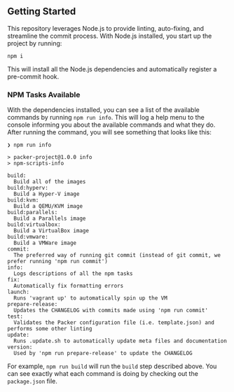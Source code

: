 ## Getting Started

This repository leverages Node.js to provide linting, auto-fixing, and streamline the commit process. With Node.js installed, you start up the project by running:

```
npm i
```

This will install all the Node.js dependencies and automatically register a pre-commit hook.

### NPM Tasks Available

With the dependencies installed, you can see a list of the available commands by running `npm run info`. This will log a help menu to the console informing you about the available commands and what they do. After running the command, you will see something that looks like this:

```
❯ npm run info

> packer-project@1.0.0 info
> npm-scripts-info

build:
  Build all of the images
build:hyperv:
  Build a Hyper-V image
build:kvm:
  Build a QEMU/KVM image
build:parallels:
  Build a Parallels image
build:virtualbox:
  Build a VirtualBox image
build:vmware:
  Build a VMWare image
commit:
  The preferred way of running git commit (instead of git commit, we prefer running 'npm run commit')
info:
  Logs descriptions of all the npm tasks
fix:
  Automatically fix formatting errors
launch:
  Runs 'vagrant up' to automatically spin up the VM
prepare-release:
  Updates the CHANGELOG with commits made using 'npm run commit'
test:
  Validates the Packer configuration file (i.e. template.json) and performs some other linting
update:
  Runs .update.sh to automatically update meta files and documentation
version:
  Used by 'npm run prepare-release' to update the CHANGELOG
```

For example, `npm run build` will run the `build` step described above. You can see exactly what each command is doing by checking out the `package.json` file.

